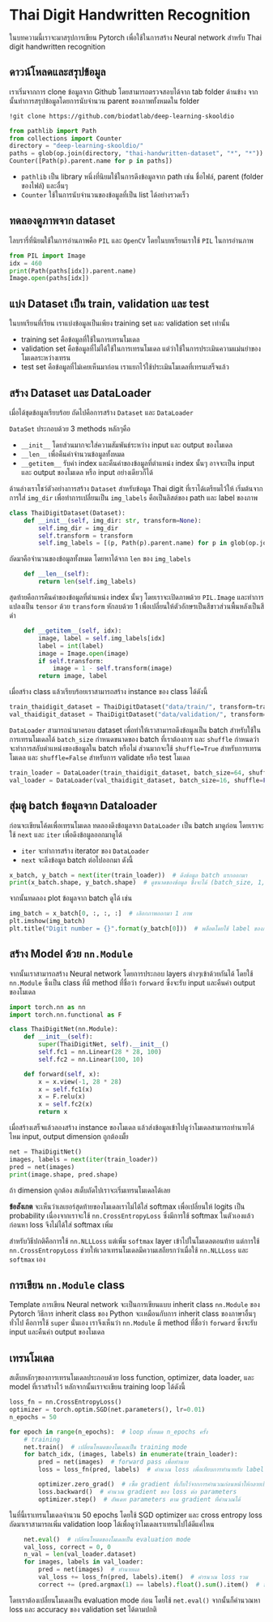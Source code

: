 # Thai Digit Handwritten Recognition

ในบทความนี้เราจะมาสรุปการเขียน Pytorch เพื่อใช้ในการสร้าง Neural network สำหรับ
Thai digit handwritten recognition

## ดาวน์โหลดและสรุปข้อมูล

เราเริ่มจากการ clone ข้อมูลจาก Github โดยสามารถตรวจสอบได้จาก tab folder ด้านข้าง
จากนั้นทำการสรุปข้อมูลโดยการนับจำนวน parent ของภาพทั้งหมดใน folder

```sh
!git clone https://github.com/biodatlab/deep-learning-skooldio
```

```py
from pathlib import Path
from collections import Counter
directory = "deep-learning-skooldio/"
paths = glob(op.join(directory, "thai-handwritten-dataset", "*", "*"))
Counter([Path(p).parent.name for p in paths])
```

- `pathlib` เป็น library หนึ่งที่นิยมใช้ในการดึงข้อมูลจาก path เช่น ชื่อไฟล์, parent (folder ของไฟล์) และอื่นๆ
- `Counter` ใช้ในการนับจำนวนของข้อมูลที่เป็น list ได้อย่างรวดเร็ว

## ทดลองดูภาพจาก dataset

ไลบรารี่ที่นิยมใช้ในการอ่านภาพคือ `PIL` และ `OpenCV` โดยในบทเรียนเราใช้ `PIL` ในการอ่านภาพ

```py
from PIL import Image
idx = 460
print(Path(paths[idx]).parent.name)
Image.open(paths[idx])
```

## แบ่ง Dataset เป็น train, validation และ test

ในบทเรียนที่เรียน เราแบ่งข้อมูลเป็นเพียง training set และ validation set เท่านั้น

- training set คือข้อมูลที่ใช้ในการเทรนโมเดล
- validation set คือข้อมูลที่ไม่ได้ใช้ในการเทรนโมเดล แต่ว่าใช้ในการประเมินความแม่นยำของโมเดลระหว่างเทรน
- test set คือข้อมูลที่ไม่เคยเห็นมาก่อน เราแยกไว้ใช้ประเมินโมเดลที่เทรนเสร็จแล้ว

## สร้าง Dataset และ DataLoader

เมื่อได้ชุดข้อมูลเรียบร้อย ถัดไปคือการสร้าง `Dataset` และ `DataLoader`

`DataSet` ประกอบด้วย 3 methods หลักๆคือ

- `__init__` โดยส่วนมากจะใส่ความสัมพันธ์ระหว่าง input และ output ของโมเดล
- `__len__` เพื่อคืนค่าจำนวนข้อมูลทั้งหมด
- `__getitem__` รับค่า index และคืนค่าของข้อมูลที่ตำแหน่ง index นั้นๆ อาจจะเป็น input และ output ของโมเดล
  หรือ input อย่างเดียวก็ได้

ด้านล่างเราโชว์ตัวอย่างการสร้าง `Dataset` สำหรับข้อมูล Thai digit ที่เราได้เตรียมไว้ให้
เริ่มต้นจากการใส่ `img_dir` เพื่อทำการเปลี่ยนเป็น `img_labels` คือเป็นลิสต์ของ path และ label ของภาพ

```py
class ThaiDigitDataset(Dataset):
    def __init__(self, img_dir: str, transform=None):
        self.img_dir = img_dir
        self.transform = transform
        self.img_labels = [(p, Path(p).parent.name) for p in glob(op.join(img_dir, "*", "*"))]
```

ถัดมาคือจำนวนของข้อมูลทั้งหมด โดยหาได้จาก `len` ของ `img_labels`

```py
    def __len__(self):
        return len(self.img_labels)
```

สุดท้ายคือการคืนค่าของข้อมูลที่ตำแหน่ง index นั้นๆ โดยเราจะเปิดภาพด้วย `PIL.Image`
และทำการแปลงเป็น `tensor` ด้วย `transform` หักลบด้วย 1 เพื่อเปลี่ยนให้ตัวอักษรเป็นสีขาวส่วนพื้นหลังเป็นสีดำ

```py
    def __getitem__(self, idx):
        image, label = self.img_labels[idx]
        label = int(label)
        image = Image.open(image)
        if self.transform:
            image = 1 - self.transform(image)
        return image, label
```

เมื่อสร้าง class แล้วเรียบร้อยเราสามารถสร้าง instance ของ class ได้ดังนี้

```py
train_thaidigit_dataset = ThaiDigitDataset("data/train/", transform=transform)
val_thaidigit_dataset = ThaiDigitDataset("data/validation/", transform=transform)
```

`DataLoader` สามารถนำมาครอบ dataset เพื่อทำให้เราสามารถดึงข้อมูลเป็น batch สำหรับใช้ในการเทรนโมเดลได้
`batch_size` กำหนดขนาดของ batch ที่เราต้องการ และ `shuffle` กำหนดว่าจะทำการสลับตำแหน่งของข้อมูลใน batch หรือไม่
ส่วนมากจะใช้ `shuffle=True` สำหรับการเทรนโมเดล และ `shuffle=False` สำหรับการ validate หรือ test โมเดล

```py
train_loader = DataLoader(train_thaidigit_dataset, batch_size=64, shuffle=True)
val_loader = DataLoader(val_thaidigit_dataset, batch_size=16, shuffle=False)
```

## สุ่มดู batch ข้อมูลจาก Dataloader

ก่อนจะเขียนโค้ดเพื่อเทรนโมเดล ทดลองดึงข้อมูลจาก `DataLoader` เป็น batch มาดูก่อน โดยเราจะใช้ `next` และ `iter`
เพื่อดึงข้อมูลออกมาดูได้

- `iter` จะทำการสร้าง iterator ของ `DataLoader`
- `next` จะดึงข้อมูล batch ต่อไปออกมา ดังนี้

```py
x_batch, y_batch = next(iter(train_loader))  # ดึงข้อมูล batch แรกออกมา
print(x_batch.shape, y_batch.shape)  # ดูขนาดของข้อมูล ซึ่งจะได้ (batch_size, 1, 28, 28) และ (batch_size,)
```

จากนั้นทดลอง plot ข้อมูลจาก batch ดูได้ เช่น

```py
img_batch = x_batch[0, :, :, :]  # เลิอกภาพออกมา 1 ภาพ
plt.imshow(img_batch)
plt.title("Digit number = {}".format(y_batch[0]))  # พล็อตโดยใช้ label ของภาพเป็น title
```

## สร้าง Model ด้วย `nn.Module`

จากนั้นเราสามารถสร้าง Neural network โดยการประกอบ layers ต่างๆเข้าด้วยกันได้ โดยใช้ `nn.Module` ซึ่งเป็น class
ที่มี method ที่ชื่อว่า `forward` ซึ่งจะรับ input และคืนค่า output ของโมเดล

```py
import torch.nn as nn
import torch.nn.functional as F

class ThaiDigitNet(nn.Module):
    def __init__(self):
        super(ThaiDigitNet, self).__init__()
        self.fc1 = nn.Linear(28 * 28, 100)
        self.fc2 = nn.Linear(100, 10)

    def forward(self, x):
        x = x.view(-1, 28 * 28)
        x = self.fc1(x)
        x = F.relu(x)
        x = self.fc2(x)
        return x
```

เมื่อสร้างเสร็จแล้วลองสร้าง instance ของโมเดล แล้วส่งข้อมูลเข้าไปดูว่าโมเดลสามารถทำนายได้ไหม input, output dimension ถูกต้องมั้ย

```py
net = ThaiDigitNet()
images, labels = next(iter(train_loader))
pred = net(images)
print(image.shape, pred.shape)
```

ถ้า dimension ถูกต้อง สเต็บถัดไปเราจะเริ่มเทรนโมเดลได้เลย

**ข้อสังเกต** จะเห็นว่าเลเยอร์สุดท้ายของโมเดลเราไม่ได้ใส่ softmax เพื่อเปลี่ยนให้ logits เป็น probability เนื่องจากเราจะใช้
`nn.CrossEntropyLoss` ซึ่งมีการใช้ softmax ในตัวเองแล้วก่อนหา loss จึงไม่ได้ใส่ softmax เพิ่ม

สำหรับวิธีปกติคือการใช้ `nn.NLLLoss` แต่เพิ่ม `softmax` layer เข้าไปในโมเดลตอนท้าย
แต่การใช้ `nn.CrossEntropyLoss` ช่วยให้เวลาเทรนโมเดลมีความเสถียรกว่าเมื่อใช้ `nn.NLLLoss` และ `softmax` เอง

## การเขียน `nn.Module` class

Template การเขียน Neural network จะเป็นการเขียนแบบ inherit class `nn.Module` ของ Pytorch
วิธีการ inherit class ของ Python จะเหมือนกับการ inherit class ของภาษาอื่นๆ ทั่วไป คือการใช้ `super` นั่นเอง
เราจึงเห็นว่า `nn.Module` มี method ที่ชื่อว่า `forward` ซึ่งจะรับ input และคืนค่า output ของโมเดล

## เทรนโมเดล

สเต็บหลักๆของการเทรนโมเดลประกอบด้วย loss function, optimizer, data loader, และ model ที่เราสร้างไว้
หลักจากนั้นเราจะเขียน training loop ได้ดังนี้

```py
loss_fn = nn.CrossEntropyLoss()
optimizer = torch.optim.SGD(net.parameters(), lr=0.01)
n_epochs = 50

for epoch in range(n_epochs):  # loop ทั้งหมด n_epochs ครั้ง
    # training
    net.train()  # เปลี่ยนโหมดของโมเดลเป็น training mode
    for batch_idx, (images, labels) in enumerate(train_loader):
        pred = net(images)  # forward pass เพื่อทำนาย
        loss = loss_fn(pred, labels)  # คำนวณ loss เพื่อเทียบการทำนายกับ label จริง

        optimizer.zero_grad()  # เซ็ต gradient ที่เก็บไว้จากการคำนวณก่อนหน้าให้กลายเป็น 0
        loss.backward()  # คำนวณ gradient ของ loss ต่อ parameters
        optimizer.step()  # อัพเดท parameters ตาม gradient ที่คำนวณได้
```

ในที่นี้เราเทรนโมเดลจำนวน 50 epochs โดยใช้ SGD optimizer และ cross entropy loss
ถัดมาเราสามารถเพิ่ม validation loop ได้เพื่อดูว่าโมเดลเราเทรนไปได้ดีแค่ไหน

```py
    net.eval()  # เปลี่ยนโหมดของโมเดลเป็น evaluation mode
    val_loss, correct = 0, 0
    n_val = len(val_loader.dataset)
    for images, labels in val_loader:
        pred = net(images)  # ทำนายผล
        val_loss += loss_fn(pred, labels).item()  # คำรนวณ loss รวม
        correct += (pred.argmax(1) == labels).float().sum().item()  # นับจำนวนที่ทำนายถูก
```

โดยเราต้องเปลี่ยนโมเดลเป็น evaluation mode ก่อน โดยใช้ `net.eval()` จากนั้นก็คำนวณหา loss และ accuracy ของ validation set
ได้ตามปกติ
